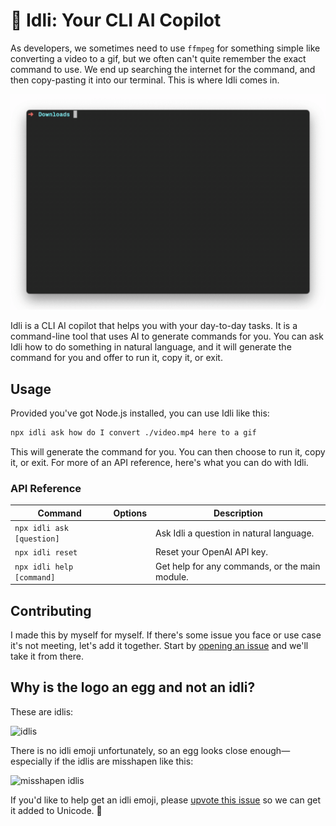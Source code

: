 # 🥚 Idli: Your CLI AI Copilot

As developers, we sometimes need to use `ffmpeg` for something simple like converting a video to a gif, but we often can't quite remember the exact command to use. We end up searching the internet for the command, and then copy-pasting it into our terminal. This is where Idli comes in.

![Idli in action](demo.gif)

Idli is a CLI AI copilot that helps you with your day-to-day tasks. It is a command-line tool that uses AI to generate commands for you. You can ask Idli how to do something in natural language, and it will generate the command for you and offer to run it, copy it, or exit.

## Usage

Provided you've got Node.js installed, you can use Idli like this:

```sh
npx idli ask how do I convert ./video.mp4 here to a gif
```

This will generate the command for you. You can then choose to run it, copy it, or exit. For more of an API reference, here's what you can do with Idli.

### API Reference

| Command                   | Options | Description                                    |
| ------------------------- | ------- | ---------------------------------------------- |
| `npx idli ask [question]` |         | Ask Idli a question in natural language.       |
| `npx idli reset`          |         | Reset your OpenAI API key.                     |
| `npx idli help [command]` |         | Get help for any commands, or the main module. |

## Contributing

I made this by myself for myself. If there's some issue you face or use case it's not meeting, let's add it together. Start by [opening an issue](issues/new) and we'll take it from there.

## Why is the logo an egg and not an idli?

These are idlis:

![idlis](https://images.unsplash.com/photo-1589301760014-d929f3979dbc?q=80&w=3270&auto=format&fit=crop&ixlib=rb-4.0.3&ixid=M3wxMjA3fDB8MHxwaG90by1wYWdlfHx8fGVufDB8fHx8fA%3D%3D)

There is no idli emoji unfortunately, so an egg looks close enough—especially if the idlis are misshapen like this:

![misshapen idlis](https://images.unsplash.com/photo-1630383249896-424e482df921?q=80&w=3160&auto=format&fit=crop&ixlib=rb-4.0.3&ixid=M3wxMjA3fDB8MHxwaG90by1wYWdlfHx8fGVufDB8fHx8fA%3D%3D)

If you'd like to help get an idli emoji, please [upvote this issue](issues/1) so we can get it added to Unicode. 🙏
